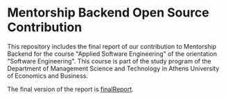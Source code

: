 # Mentorship Backend Open Source Contribution

This repository includes the final report of our contribution to Mentorship Backend for the course "Applied Software Engineering" of the orientation "Software Engineering". This course is part of the study program of the Department of Management Science and Technology in Athens University of Economics and Business.

The final version of the report is [finalReport](/finalReport.pdf "here").
